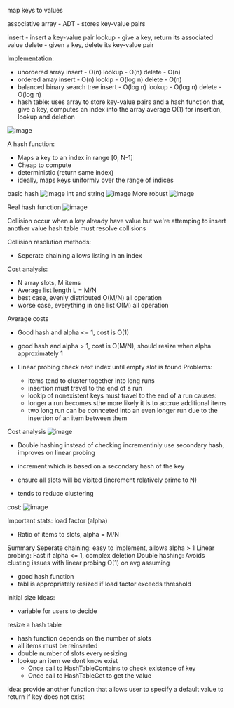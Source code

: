map keys to values

associative array - ADT - stores key-value pairs

insert - insert a key-value pair
lookup - give a key, return its associated value
delete - given a key, delete its key-value pair

Implementation:
- unordered array
insert - O(n)
lookup - O(n)
delete - O(n)
- ordered array
insert - O(n)
lookip - O(log n)
delete - O(n)
- balanced binary search tree
insert - O(log n)
lookup - O(log n)
delete - O(log n)
- hash table: uses array to store key-value pairs and a hash function that, give
a key, computes an index into the array
average O(1) for insertion, lookup and deletion

![image](https://github.com/user-attachments/assets/c383b547-3ecb-4779-8bce-37747671c9f4)

A hash function:
- Maps a key to an index in range [0, N-1]
- Cheap to compute
- deterministic (return same index)
- ideally, maps keys uniformly over the range of indices

basic hash
![image](https://github.com/user-attachments/assets/48397938-09ac-47dd-b57a-fbf1c922ca01)
int and string
![image](https://github.com/user-attachments/assets/06063002-c101-4b4e-aafd-59aa30b376ef)
More robust
![image](https://github.com/user-attachments/assets/daa03fe9-0bd8-4f76-92e7-bc5e3ac78ce3)


Real hash function
![image](https://github.com/user-attachments/assets/37a1e56b-dd6b-44ba-902a-9e83616646cc)

Collision occur when a key already have value but we're attemping to insert another value
hash table must resolve collisions

Collision resolution methods:
- Seperate chaining
allows listing in an index

Cost analysis:
- N array slots, M items
- Average list length L = M/N
- best case, evenly distributed O(M/N) all operation
- worse case, everything in one list O(M) all operation

Average costs
- Good hash and alpha <= 1, cost is O(1)
- good hash and alpha > 1, cost is O(M/N), should resize when alpha approximately 1

- Linear probing
check next index until empty slot is found
Problems:
  - items tend to cluster together into long runs
  - insertion must travel to the end of a run
  - lookip of nonexistent keys must travel to the end of a run
causes:
  - longer a run becomes sthe more likely it is to accrue additional items
  - two long run can be connceted into an even longer run due to the insertion of an item between them
 
Cost analysis
![image](https://github.com/user-attachments/assets/c960ddac-c854-4c77-9290-86a7c7c5a5c0)

- Double hashing
instead of checking incrementinly use secondary hash, improves on linear probing

- increment which is based on a secondary hash of the key
- ensure all slots will be visited (increment relatively prime to N)
- tends to reduce clustering

cost: 
![image](https://github.com/user-attachments/assets/bf8aa97f-2e93-483b-b770-0e3d47d23b15)

Important stats: load factor (alpha)
- Ratio of items to slots, alpha = M/N

Summary
Seperate chaining: easy to implement, allows alpha > 1
Linear probing: Fast if alpha <= 1, complex deletion
Double hashing: Avoids clusting issues with linear probing
O(1) on avg
assuming
- good hash function
- tabl is appropriately resized if load factor exceeds threshold

initial size
Ideas:
- variable for users to decide

resize a hash table
- hash function depends on the number of slots
- all items must be reinserted
- double number of slots every resizing
- lookup an item we dont know exist
  - Once call to HashTableContains to check existence of key
  - Once call to HashTableGet to get the value

idea: provide another function that allows user to specify a default value to return if key does not exist
